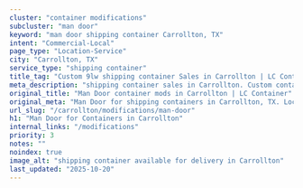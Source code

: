 ```yaml
---
cluster: "container modifications"
subcluster: "man door"
keyword: "man door shipping container Carrollton, TX"
intent: "Commercial-Local"
page_type: "Location-Service"
city: "Carrollton, TX"
service_type: "shipping container"
title_tag: "Custom 9lw shipping container Sales in Carrollton | LC Container"
meta_description: "shipping container sales in Carrollton. Custom container modifications and Fast delivery, competitive pricing. Serving modifications area. Quote ID: N9B. Call (214) 524-4168 for your free quote today."
original_title: "Man Door container mods in Carrollton | LC Container"
original_meta: "Man Door for shipping containers in Carrollton, TX. Local fabrication & pro install. LC Container — Since 2003. Get a quote."
url_slug: "/carrollton/modifications/man-door"
h1: "Man Door for Containers in Carrollton"
internal_links: "/modifications"
priority: 3
notes: ""
noindex: true
image_alt: "shipping container available for delivery in Carrollton"
last_updated: "2025-10-20"
---
```


<!-- TODO: Add unique city/inventory copy, images, and internal links here. -->
